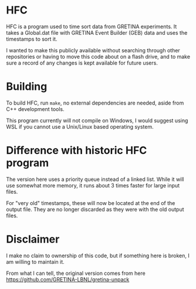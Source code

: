 # HFC

HFC is a program used to time sort data from GRETINA experiments. It takes a Global.dat file with GRETINA Event Builder (GEB) data and uses the timestamps to sort it. 

I wanted to make this publicly available without searching through other repositories or having to move this code about on a flash drive, and to make sure a record of any changes is kept available for future users.

# Building

To build HFC, run `make`, no external dependencies are needed, aside from C++ development tools. 

This program currently will not compile on Windows, I would suggest using WSL if you cannot use a Unix/Linux based operating system. 

# Difference with historic HFC program

The version here uses a priority queue instead of a linked list. While it will use somewhat more memory, it runs about 3 times faster for large input files. 

For "very old" timestamps, these will now be located at the end of the output file. They are no longer discarded as they were with the old output files.

# Disclaimer

I make no claim to ownership of this code, but if something here is broken, I am willing to maintain it. 

From what I can tell, the original version comes from here https://github.com/GRETINA-LBNL/gretina-unpack 
